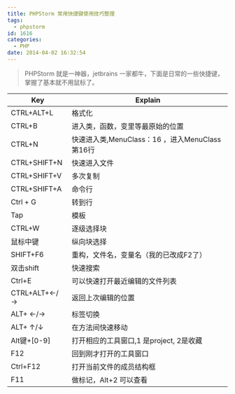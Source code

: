 ```yaml
---
title: PHPStorm 常用快捷键使用技巧整理
tags:
  - phpstorm
id: 1616
categories:
  - PHP
date: 2014-04-02 16:32:54
---
```


> PHPStorm 就是一神器，jetbrains 一家都牛，下面是日常的一些快捷键，掌握了基本就不用鼠标了。


| Key          | Explain                             |
| ------------ | ----------------------------------- |
| CTRL+ALT+L   | 格式化                                 |
| CTRL+B       | 进入类，函数，变里等最原始的位置                    |
| CTRL+N       | 快速进入类,MenuClass：16 ，进入MenuClass第16行 |
| CTRL+SHIFT+N | 快速进入文件                              |
| CTRL+SHIFT+V | 多次复制                                |
| CTRL+SHIFT+A | 命令行                                 |
| Ctrl + G     | 转到行                                 |
| Tap          | 模板                                  |
| CTRL+W       | 逐级选择块                               |
| 鼠标中键         | 纵向块选择                               |
| SHIFT+F6     | 重构，文件名，变量名（我的已改成F2了）                |
| 双击shift      | 快速搜索                                |
| Ctrl+E       | 可以快速打开最近编辑的文件列表                     |
| CTRL+ALT+←/→ | 返回上次编辑的位置                           |
| ALT+ ←/→     | 标签切换                                |
| ALT+ ↑/↓     | 在方法间快速移动                            |
| Alt键+[0-9]   | 打开相应的工具窗口,1 是project, 2是收藏          |
| F12          | 回到刚才打开的工具窗口                         |
| Ctrl+F12     | 打开当前文件的成员结构框                        |
| F11          | 做标记，Alt+2 可以查看                      |
